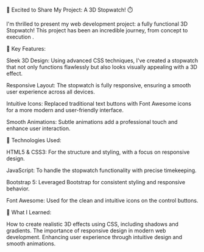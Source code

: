 🚀 Excited to Share My Project: A 3D Stopwatch! ⏱️

I'm thrilled to present my web development project: a fully functional 3D Stopwatch! This project has been an incredible journey, from concept to execution .

🌟 Key Features:

Sleek 3D Design: Using advanced CSS techniques, I've created a stopwatch that not only functions flawlessly but also looks visually appealing with a 3D effect.

Responsive Layout: The stopwatch is fully responsive, ensuring a smooth user experience across all devices.

Intuitive Icons: Replaced traditional text buttons with Font Awesome icons for a more modern and user-friendly interface.

Smooth Animations: Subtle animations add a professional touch and enhance user interaction.

🔧 Technologies Used:

HTML5 & CSS3: For the structure and styling, with a focus on responsive design.

JavaScript​: To handle the stopwatch functionality with precise timekeeping.

Bootstrap 5: Leveraged Bootstrap for consistent styling and responsive behavior.

Font Awesome: Used for the clean and intuitive icons on the control buttons.

🚀 What I Learned:

How to create realistic 3D effects using CSS, including shadows and gradients.
The importance of responsive design in modern web development.
Enhancing user experience through intuitive design and smooth animations.
